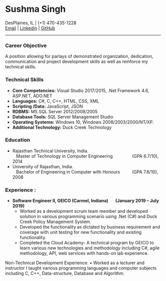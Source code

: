 # **Sushma Singh**
DesPlaines, IL | (+1) 470-435-1228 <br>
[Email](mailto:sushma2511@gmail.com) | [Linkedin](https://www.linkedin.com/in/sushma-s-026888132) | [GitHub](https://github.com/Ersushma/CV/edit/gh-pages/README.md)
___
### **Career Objective**
A position allowing for parlays of demonstrated organization, dedication, communication and project development skills as well as reinforce my technical skills. 

### **Technical Skills**
- **Core Competencies:** Visual Studio 2017/2015, .Net Framework 4.6, ASP.NET, ADO.NET 
- **Languages:**			C#, C, C++, HTML, CSS, XML
- **Scripting /Data:**			JavaScript, JSON
- **RDBMS:**				MS SQL Server 2012/2008/2005 
- **Database Tools:**			SQL Server Management Studio
- **Operating Systems:**		Windows 10, Windows 2008/2003/2000/NT/XP. 
- **Additional Technology:**		Duck Creek Technology 

### **Education** 
- Rajasthan Technical University, India.  
&nbsp;&nbsp; Master of Technology in Computer Engineering  &nbsp;&nbsp;&nbsp;&nbsp;&nbsp;&nbsp;&nbsp;&nbsp;&nbsp;&nbsp;&nbsp;&nbsp;&nbsp;&nbsp; (GPA 6.7/10), 2014
- University of Rajasthan, India.   
&nbsp;&nbsp; Bachelor of Engineering in Computer with Honours  &nbsp;&nbsp;&nbsp;&nbsp;&nbsp;&nbsp;&nbsp;&nbsp; (GPA 7.6/10), 2008


### **Experience** : 
* **Software Engineer II, GEICO (Carmel, Indiana)	   	  &nbsp;&nbsp;&nbsp;&nbsp;&nbsp; (January 2019 – July 2019)**
  * Worked as a development scrum team member and developed solution in various programming scenario using .Net (C#) and Duck Creek Policy Management System.
  * Developed the functionality as dictated by business requirement and coverage with unit testing for new functionality and existing functionality.
  * Completed the Cloud Academy- A technical program by GEICO to learn various new technologies and methodology including C#, agile methodology, API, web services with hands-on  lab experience.

Non-Technical Development Experience: 
•	Worked as a lecturer and instructor I taught various programming languages and computer subjects including C, C++, Data-structure, Database and Algorithm. 		


